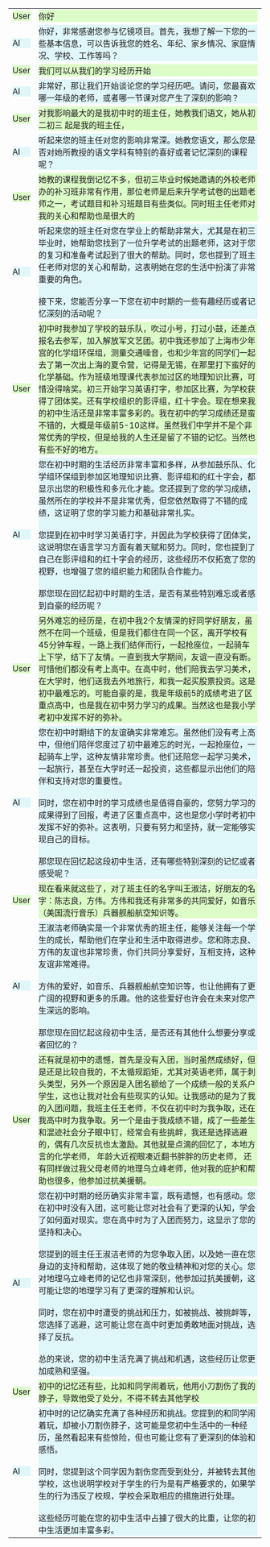 <style> td, th {border: none!important;}</style>
|  |  |
|--|--|
|<div style="background-color:#DCFDC8">User</div>|<div style="background-color:#DCFDC8">你好</div>|
|<div style="background-color:#E0F7FA">AI</div>|<div style="background-color:#E0F7FA">你好，非常感谢您参与忆镜项目。首先，我想了解一下您的一些基本信息，可以告诉我您的姓名、年纪、家乡情况、家庭情况、学校、工作等吗？</div>|
|<div style="background-color:#DCFDC8">User</div>|<div style="background-color:#DCFDC8">我们可以从我们的学习经历开始</div>|
|<div style="background-color:#E0F7FA">AI</div>|<div style="background-color:#E0F7FA">非常好，那让我们开始谈论您的学习经历吧。请问，您最喜欢哪一年级的老师，或者哪一节课对您产生了深刻的影响？</div>|
|<div style="background-color:#DCFDC8">User</div>|<div style="background-color:#DCFDC8">对我影响最大的是我初中时的班主任，她教我们语文，她从初二初三 起是我的班主任，</div>|
|<div style="background-color:#E0F7FA">AI</div>|<div style="background-color:#E0F7FA">听起来您的班主任对您的影响非常深。她教您语文，那么您是否对她所教授的语文学科有特别的喜好或者记忆深刻的课程呢？</div>|
|<div style="background-color:#DCFDC8">User</div>|<div style="background-color:#DCFDC8">她教的课程我倒记忆不多，但初三毕业时候她邀请的外校老师办的补习班非常有作用，那位老师是后来升学考试卷的出题老师之一，考试题目和补习班题目有些类似。同时班主任老师对我的关心和帮助也是很大的</div>|
|<div style="background-color:#E0F7FA">AI</div>|<div style="background-color:#E0F7FA">听起来您的班主任对您在学业上的帮助非常大，尤其是在初三毕业时，她帮助您找到了一位升学考试的出题老师，这对于您的复习和准备考试起到了很大的帮助。同时，您也提到了班主任老师对您的关心和帮助，这表明她在您的生活中扮演了非常重要的角色。<br><br>接下来，您能否分享一下您在初中时期的一些有趣经历或者记忆深刻的活动呢？</div>|
|<div style="background-color:#DCFDC8">User</div>|<div style="background-color:#DCFDC8">初中时我参加了学校的鼓乐队，吹过小号，打过小鼓，还差点报名去参军，加入解放军文艺团。初中我还参加了上海市少年宫的化学组环保组，测量交通噪音，也和少年宫的同学们一起去了第一次出上海的夏令营，记得是无锡，在那里打下蛮好的化学基础。作为班级地理课代表参加过区的地理知识比赛，可惜没得啥奖。初三开始学习英语打字，参加区比赛，为学校获得了团体奖。还有学校组织的影评组，红十字会。现在想来我的初中生活还是非常丰富多彩的。我在初中的学习成绩还是蛮不错的，大概是年级前5-10这样。虽然我们中学并不是个非常优秀的学校，但是给我的人生还是留了不错的记忆。当然也有些不好的地方。</div>|
|<div style="background-color:#E0F7FA">AI</div>|<div style="background-color:#E0F7FA">您在初中时期的生活经历非常丰富和多样，从参加鼓乐队、化学组环保组到参加区地理知识比赛、影评组和的红十字会，都显示出您的积极性和多元化才能。您还提到了您的学习成绩，虽然所在的学校并不是非常优秀，但您依然取得了不错的成绩，这证明了您的学习能力和基础非常扎实。<br><br>您提到在初中时学习英语打字，并因此为学校获得了团体奖，这说明您在语言学习方面有着天赋和努力。同时，您也提到了自己在影评组和的红十字会的经历，这些经历不仅拓宽了您的视野，也增强了您的组织能力和团队合作能力。<br><br>那您现在回忆起初中时期的生活，是否有某些特别难忘或者感到自豪的经历呢？</div>|
|<div style="background-color:#DCFDC8">User</div>|<div style="background-color:#DCFDC8">另外难忘的经历是，在初中我2个友情深的好同学好朋友，虽然不在同一个班级，但是我们都住在同一个区，离开学校有45分钟车程，一路上我们结伴而行，一起抢座位，一起骑车上下学，结下了友情。一直到我大学期间，友谊一直没有断。可惜他们都没有考上高中。在高中时，他们陪我去学习美术，在大学时，他们送我去外地旅行，和我一起买股票投资。这是初中最难忘的。可能自豪的是，我是年级前5的成绩考进了区重点高中，也是我在初中努力学习的成果。当然这也是我小学考初中发挥不好的弥补。</div>|
|<div style="background-color:#E0F7FA">AI</div>|<div style="background-color:#E0F7FA">您在初中时期结下的友谊确实非常难忘。虽然他们没有考上高中，但他们陪伴您度过了初中最难忘的时光，一起抢座位，一起骑车上学，这种友情非常珍贵。他们还陪您一起学习美术，一起旅行，甚至在大学时还一起投资，这些都显示出他们的陪伴和支持对您的重要性。<br><br>同时，您在初中时的学习成绩也是值得自豪的，您努力学习的成果得到了回报，考进了区重点高中，这也是您小学时考初中发挥不好的弥补。这表明，只要有努力和坚持，就一定能够实现自己的目标。<br><br>那您现在回忆起这段初中生活，还有哪些特别深刻的记忆或者感受呢？</div>|
|<div style="background-color:#DCFDC8">User</div>|<div style="background-color:#DCFDC8">现在看来就这些了，对了班主任的名字叫王淑洁，好朋友的名字：陈志良，方伟。方伟和我还有非常多的共同爱好，如音乐（美国流行音乐）兵器舰船航空知识等。</div>|
|<div style="background-color:#E0F7FA">AI</div>|<div style="background-color:#E0F7FA">王淑洁老师确实是一个非常优秀的班主任，能够关注每一个学生的成长，帮助他们在学业和生活中取得进步。您和陈志良、方伟的友谊也非常珍贵，你们共同分享爱好，互相支持，这种友谊非常难得。<br><br>方伟的爱好，如音乐、兵器舰船航空知识等，也让他拥有了更广阔的视野和更多的乐趣。他的这些爱好也许会在未来对您产生深远的影响。<br><br>那您现在回忆起这段初中生活，是否还有其他什么想要分享或者回忆的？</div>|
|<div style="background-color:#DCFDC8">User</div>|<div style="background-color:#DCFDC8">还有就是初中的遗憾，首先是没有入团，当时虽然成绩好，但是还是比较自我的，不太循规蹈矩，尤其对英语老师，属于刺头类型，另外一个原因是入团名额给了一个成绩一般的关系户学生，这也让我对社会有些现实的认知。让我感动的是为了我的入团问题，我班主任王老师，不仅在初中时为我争取，还在我高中时为我争取。另一个是由于我成绩不错，成了一些差生和混迹社会分子眼中钉，经常会有些挑衅，我还是选择逃避的，偶有几次反抗也太激励。其他就是点滴的回忆了，本地方言的化学老师， 年龄大近视眼凑近翻书胖胖的历史老师， 还有同样做过我父母老师的地理乌立峰老师，他对我的庇护和帮助也很多，他参加过抗美援朝。 </div>|
|<div style="background-color:#E0F7FA">AI</div>|<div style="background-color:#E0F7FA">您在初中时期的经历确实非常丰富，既有遗憾，也有感动。您在初中时没有入团，这可能让您对社会有了更深的认知，学会了如何面对现实。您在高中时为了入团而努力，这显示了您的坚持和决心。<br><br>您提到的班主任王淑洁老师的为您争取入团，以及她一直在您身边的支持和帮助，这体现了她的敬业精神和对您的关心。您对地理乌立峰老师的记忆也非常深刻，他参加过抗美援朝，这可能让您的地理学习有了更深的理解和认识。<br><br>同时，您在初中时遭受的挑战和压力，如被挑战、被挑衅等，您选择了逃避，这可能让您在高中时更加勇敢地面对挑战，选择了反抗。<br><br>总的来说，您的初中生活充满了挑战和机遇，这些经历让您更加成熟和坚强。</div>|
|<div style="background-color:#DCFDC8">User</div>|<div style="background-color:#DCFDC8">初中的记忆还有些，比如和同学闹着玩，他用小刀割伤了我的脖子，导致他受了处分，不得不转去其他学校</div>|
|<div style="background-color:#E0F7FA">AI</div>|<div style="background-color:#E0F7FA">初中时的记忆确实充满了各种经历和挑战。您提到的和同学闹着玩，却被小刀割伤脖子，这可能是您初中生活中的一种经历，虽然看起来有些惊险，但也可能让您有了更深刻的体验和感悟。<br><br>同时，您提到这个同学因为割伤您而受到处分，并被转去其他学校，这也说明学校对于学生的行为是有严格要求的，如果学生的行为违反了校规，学校会采取相应的措施进行处理。<br><br>这些经历可能在您的初中生活中占據了很大的比重，让您的初中生活更加丰富多彩。</div>|
